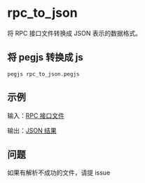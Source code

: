 # rpc_to_json
将 RPC 接口文件转换成 JSON 表示的数据格式。

## 将 pegjs 转换成 js

```shell
pegjs rpc_to_json.pegjs
```

## 示例

输入：[RPC 接口文件](./sample/sample.java)

输出：[JSON 结果](./sample/sample.json)

## 问题

如果有解析不成功的文件，请提 issue